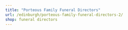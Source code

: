 ```yaml
---
title: "Porteous Family Funeral Directors"
url: /edinburgh/porteous-family-funeral-directors-2/
shop: funeral directors
---
```


